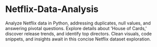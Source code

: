 # Netflix-Data-Analysis
Analyze Netflix data in Python, addressing duplicates, null values, and answering pivotal questions. Explore details about 'House of Cards,' discover release trends, and identify top directors. Clean visuals, code snippets, and insights await in this concise Netflix dataset exploration.
